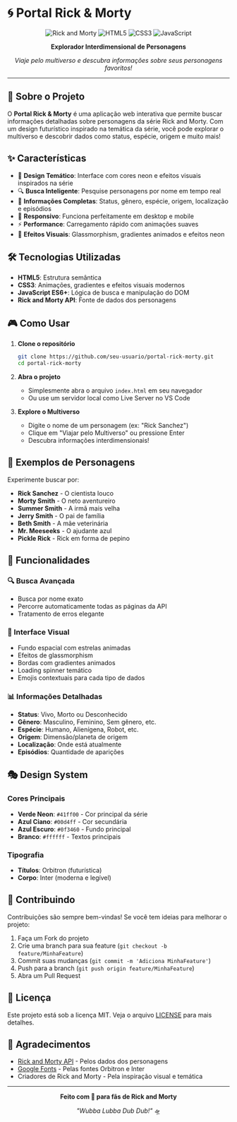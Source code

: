 # 🌀 Portal Rick & Morty

<div align="center">

![Rick and Morty](https://img.shields.io/badge/Rick%20%26%20Morty-Portal-41ff00?style=for-the-badge&logo=data:image/svg+xml;base64,PHN2ZyB3aWR0aD0iMjQiIGhlaWdodD0iMjQiIHZpZXdCb3g9IjAgMCAyNCAyNCIgZmlsbD0ibm9uZSIgeG1sbnM9Imh0dHA6Ly93d3cudzMub3JnLzIwMDAvc3ZnIj4KPHBhdGggZD0iTTEyIDJMMTMuMDkgOC4yNkwyMCA5TDEzLjA5IDE1Ljc0TDEyIDIyTDEwLjkxIDE1Ljc0TDQgOUwxMC45MSA4LjI2TDEyIDJaIiBmaWxsPSIjNDFmZjAwIi8+Cjwvc3ZnPgo=)
![HTML5](https://img.shields.io/badge/HTML5-E34F26?style=for-the-badge&logo=html5&logoColor=white)
![CSS3](https://img.shields.io/badge/CSS3-1572B6?style=for-the-badge&logo=css3&logoColor=white)
![JavaScript](https://img.shields.io/badge/JavaScript-F7DF1E?style=for-the-badge&logo=javascript&logoColor=black)

**Explorador Interdimensional de Personagens**

*Viaje pelo multiverso e descubra informações sobre seus personagens favoritos!*

</div>

---

## 🚀 Sobre o Projeto

O **Portal Rick & Morty** é uma aplicação web interativa que permite buscar informações detalhadas sobre personagens da série Rick and Morty. Com um design futurístico inspirado na temática da série, você pode explorar o multiverso e descobrir dados como status, espécie, origem e muito mais!

## ✨ Características

- 🌟 **Design Temático**: Interface com cores neon e efeitos visuais inspirados na série
- 🔍 **Busca Inteligente**: Pesquise personagens por nome em tempo real
- 🎯 **Informações Completas**: Status, gênero, espécie, origem, localização e episódios
- 📱 **Responsivo**: Funciona perfeitamente em desktop e mobile
- ⚡ **Performance**: Carregamento rápido com animações suaves
- 🎨 **Efeitos Visuais**: Glassmorphism, gradientes animados e efeitos neon

## 🛠️ Tecnologias Utilizadas

- **HTML5**: Estrutura semântica
- **CSS3**: Animações, gradientes e efeitos visuais modernos
- **JavaScript ES6+**: Lógica de busca e manipulação do DOM
- **Rick and Morty API**: Fonte de dados dos personagens

## 🎮 Como Usar

1. **Clone o repositório**
   ```bash
   git clone https://github.com/seu-usuario/portal-rick-morty.git
   cd portal-rick-morty
   ```

2. **Abra o projeto**
   - Simplesmente abra o arquivo `index.html` em seu navegador
   - Ou use um servidor local como Live Server no VS Code

3. **Explore o Multiverso**
   - Digite o nome de um personagem (ex: "Rick Sanchez")
   - Clique em "Viajar pelo Multiverso" ou pressione Enter
   - Descubra informações interdimensionais!

## 🎯 Exemplos de Personagens

Experimente buscar por:
- **Rick Sanchez** - O cientista louco
- **Morty Smith** - O neto aventureiro
- **Summer Smith** - A irmã mais velha
- **Jerry Smith** - O pai de família
- **Beth Smith** - A mãe veterinária
- **Mr. Meeseeks** - O ajudante azul
- **Pickle Rick** - Rick em forma de pepino

## 🌟 Funcionalidades

### 🔍 Busca Avançada
- Busca por nome exato
- Percorre automaticamente todas as páginas da API
- Tratamento de erros elegante

### 🎨 Interface Visual
- Fundo espacial com estrelas animadas
- Efeitos de glassmorphism
- Bordas com gradientes animados
- Loading spinner temático
- Emojis contextuais para cada tipo de dados

### 📊 Informações Detalhadas
- **Status**: Vivo, Morto ou Desconhecido
- **Gênero**: Masculino, Feminino, Sem gênero, etc.
- **Espécie**: Humano, Alienígena, Robot, etc.
- **Origem**: Dimensão/planeta de origem
- **Localização**: Onde está atualmente
- **Episódios**: Quantidade de aparições

## 🎭 Design System

### Cores Principais
- **Verde Neon**: `#41ff00` - Cor principal da série
- **Azul Ciano**: `#00d4ff` - Cor secundária
- **Azul Escuro**: `#0f3460` - Fundo principal
- **Branco**: `#ffffff` - Textos principais

### Tipografia
- **Títulos**: Orbitron (futurística)
- **Corpo**: Inter (moderna e legível)

## 🤝 Contribuindo

Contribuições são sempre bem-vindas! Se você tem ideias para melhorar o projeto:

1. Faça um Fork do projeto
2. Crie uma branch para sua feature (`git checkout -b feature/MinhaFeature`)
3. Commit suas mudanças (`git commit -m 'Adiciona MinhaFeature'`)
4. Push para a branch (`git push origin feature/MinhaFeature`)
5. Abra um Pull Request

## 📄 Licença

Este projeto está sob a licença MIT. Veja o arquivo [LICENSE](LICENSE) para mais detalhes.

## 🙏 Agradecimentos

- [Rick and Morty API](https://rickandmortyapi.com/) - Pelos dados dos personagens
- [Google Fonts](https://fonts.google.com/) - Pelas fontes Orbitron e Inter
- Criadores de Rick and Morty - Pela inspiração visual e temática

---

<div align="center">

**Feito com 💚 para fãs de Rick and Morty**

*"Wubba Lubba Dub Dub!"* 🛸

</div> 
